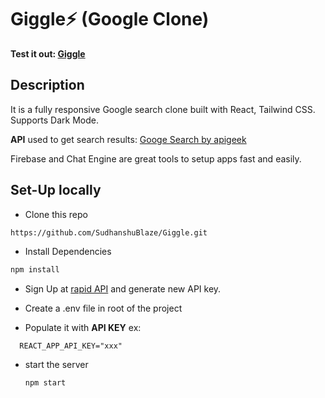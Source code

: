 # Giggle⚡ (Google Clone)

**Test it out:
[Giggle](https://giggle-search00.netlify.app/)**

## Description

It is a fully responsive Google search clone built with React, Tailwind CSS. Supports Dark Mode.

**API** used to get search results: [Googe Search by apigeek](https://rapidapi.com/apigeek/api/google-search3)

Firebase and Chat Engine are great tools to setup apps fast and easily.

## Set-Up locally

- Clone this repo

```bash
https://github.com/SudhanshuBlaze/Giggle.git
```

- Install Dependencies

```bash
npm install
```

- Sign Up at [rapid API](https://rapidapi.com/apigeek/api/google-search3) and generate new API key.
- Create a .env file in root of the project

- Populate it with **API KEY**
  ex:

```
  REACT_APP_API_KEY="xxx"
```

- start the server
  ```bash
  npm start
  ```
